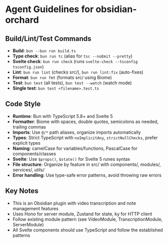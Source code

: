 # Agent Guidelines for obsidian-orchard

## Build/Lint/Test Commands
- **Build**: `bun --bun run build.ts`
- **Type check**: `bun run tc` (alias for `tsc --noEmit --pretty`)
- **Svelte check**: `bun run check` (runs `svelte-check --tsconfig tsconfig.json`)
- **Lint**: `bun run lint` (checks src/), `bun run lint:fix` (auto-fixes)
- **Format**: `bun run fmt` (formats src/ using Biome)
- **Test**: `bun test` (all tests), `bun test --watch` (watch mode)
- **Single test**: `bun test <filename>.test.ts`

## Code Style
- **Runtime**: Bun with TypeScript 5.8+ and Svelte 5
- **Formatter**: Biome with spaces, double quotes, semicolons as needed, trailing commas
- **Imports**: Use `@/*` path aliases, organize imports automatically
- **Types**: Strict TypeScript with `noImplicitAny`, `strictNullChecks`, prefer explicit types
- **Naming**: camelCase for variables/functions, PascalCase for components/classes
- **Svelte**: Use `$props()`, `$state()` for Svelte 5 runes syntax
- **File structure**: Organize by feature in src/ with components/, modules/, services/, utils/
- **Error handling**: Use type-safe error patterns, avoid throwing raw errors

## Key Notes
- This is an Obsidian plugin with video transcription and note management features
- Uses Hono for server module, Zustand for state, ky for HTTP client
- Follow existing module pattern (see VideoModule, TranscriptionModule, ServerModule)
- All Svelte components should use TypeScript and follow the established patterns